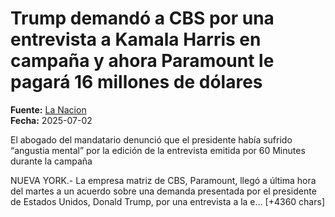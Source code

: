 # Trump demandó a CBS por una entrevista a Kamala Harris en campaña y ahora Paramount le pagará 16 millones de dólares

**Fuente:** [La Nacion](https://www.lanacion.com.ar/estados-unidos/trump-demando-a-cbs-por-una-entrevista-a-kamala-harris-en-campana-y-ahora-paramount-le-pagara-16-nid02072025/)  
**Fecha:** 2025-07-02

El abogado del mandatario denunció que el presidente había sufrido “angustia mental” por la edición de la entrevista emitida por 60 Minutes durante la campaña

NUEVA YORK.- La empresa matriz de CBS, Paramount, llegó a última hora del martes a un acuerdo sobre una demanda presentada por el presidente de Estados Unidos, Donald Trump, por una entrevista a la e… [+4360 chars]
